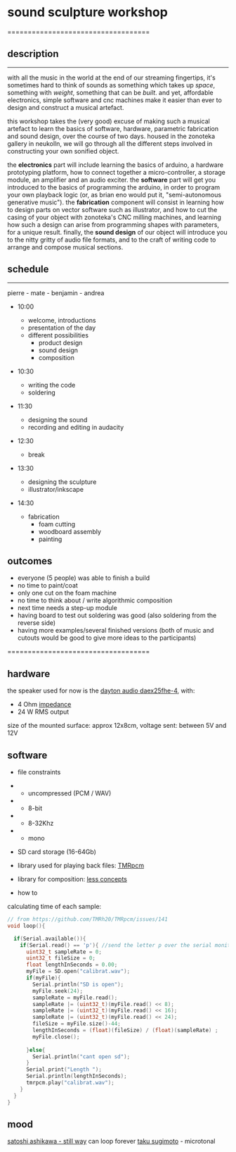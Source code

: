 # sound sculpture workshop
===================================

## description
----------------------------

with all the music in the world at the end of our streaming fingertips, it's sometimes hard to think of sounds as something which takes up *space*, something with *weight*, something that can be *built*. and yet, affordable electronics, simple software and cnc machines make it easier than ever to design and construct a musical artefact.

this workshop takes the (very good) excuse of making such a musical artefact to learn the basics of software, hardware, parametric fabrication and sound design, over the course of two days. housed in the zonoteka gallery in neukolln, we will go through all the different steps involved in constructing your own sonified object.

the **electronics** part will include learning the basics of arduino, a hardware prototyping platform, how to connect together a micro-controller, a storage module, an amplifier and an audio exciter. the **software** part will get you introduced to the basics of programming the arduino, in order to program your own playback logic (or, as brian eno would put it, "semi-autonomous generative music"). the **fabrication** component will consist in learning how to design parts on vector software such as illustrator, and how to cut the casing of your object with zonoteka's CNC milling machines, and learning how such a design can arise from programming shapes with parameters, for a unique result. finally, the **sound design** of our object will introduce you to the nitty gritty of audio file formats, and to the craft of writing code to arrange and compose musical sections.

## schedule

----------------------------

pierre - mate - benjamin - andrea

- 10:00
  - welcome, introductions
  - presentation of the day
  - different possibilities
    - product design
    - sound design
    - composition
  
- 10:30
  - writing the code
  - soldering

- 11:30
  - designing the sound
  - recording and editing in audacity

- 12:30
  - break

- 13:30
  - designing the sculpture
  - illustrator/inkscape

- 14:30
  - fabrication
    - foam cutting
    - woodboard assembly
    - painting

## outcomes

- everyone (5 people) was able to finish a build
- no time to paint/coat
- only one cut on the foam machine
- no time to think about / write algorithmic composition
- next time needs a step-up module
- having board to test out soldering was good (also soldering from the reverse side)
- having more examples/several finished versions (both of music and cutouts would be good to give more ideas to the participants)

===================================

## hardware

the speaker used for now is the [dayton audio daex25fhe-4](https://www.soundimports.eu/en/dayton-audio-daex25fhe-4.html), with:

- 4 Ohm [impedance](http://www.learningaboutelectronics.com/Articles/What-is-speaker-impedance)
- 24 W RMS output

size of the mounted surface: approx 12x8cm, voltage sent: between 5V and 12V

## software

- file constraints
- - uncompressed (PCM / WAV)
- - 8-bit
- - 8-32Khz
- - mono
- SD card storage (16-64Gb)
- library used for playing back files: [TMRpcm](https://github.com/TMRh20/TMRpcm/wiki)

- library for composition: [less concepts](https://maxforlive.com/library/device/6167/less-concepts)

- how to

calculating time of each sample:

```C++
// from https://github.com/TMRh20/TMRpcm/issues/141
void loop(){  

  if(Serial.available()){    
    if(Serial.read() == 'p'){ //send the letter p over the serial monitor to start playback
      uint32_t sampleRate = 0;
      uint32_t fileSize = 0;
      float lengthInSeconds = 0.00;
      myFile = SD.open("calibrat.wav");      
      if(myFile){
        Serial.println("SD is open");
        myFile.seek(24);
        sampleRate = myFile.read();
        sampleRate |= (uint32_t)(myFile.read() << 8);
        sampleRate |= (uint32_t)(myFile.read() << 16);
        sampleRate |= (uint32_t)(myFile.read() << 24);
        fileSize = myFile.size()-44;
        lengthInSeconds = (float)(fileSize) / (float)(sampleRate) ;
        myFile.close();
        
      }else{
        Serial.println("cant open sd");
      }
      Serial.print("Length ");
      Serial.println(lengthInSeconds);
      tmrpcm.play("calibrat.wav");
    }
  }
}
```

## mood

[satoshi ashikawa - still way](https://www.youtube.com/watch?v=f33pvpdXzos) can loop forever
[taku sugimoto](https://www.youtube.com/watch?v=pDUeojq6DrE) - microtonal
